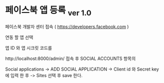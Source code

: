 # 페이스북 앱 등록 <sub>ver 1.0</sub>

페이스북 개발자 센터 접속 ( https://developers.facebook.com )

연동 할 앱 선택

앱 ID 와 앱 시크릿 코드를

http://localhost:8000/admin/ 접속 후 SOCIAL ACCOUNTS 항목의

Social applications -> ADD SOCIAL APPLICATION -> Client id 와 Secret key에 입력 한 후 -> Sites 선택 후 save 한다.